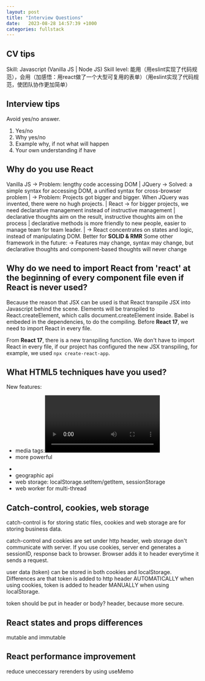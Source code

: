 ```yaml
---
layout: post
title: "Interview Questions"
date:   2023-08-28 14:57:39 +1000
categories: fullstack
---
```


## CV tips

Skill: Javascript (Vanilla JS | Node JS)
Skill level: 能用（用eslint实现了代码规范），会用（加感悟：用react做了一个大型可复用的表单）（用eslint实现了代码规范，使团队协作更加简单）

## Interview tips

Avoid yes/no answer.
1. Yes/no
2. Why yes/no
3. Example why, if not what will happen
4. Your own understanding if have

## Why do you use React

Vanilla JS -> Problem: lengthy code accessing DOM
|
JQuery -> Solved: a simple syntax for accessing DOM, a unified syntax for cross-browser problem
|      -> Problem: Projects got bigger and bigger. When JQuery was invented, there were no hugh projects.
|
React -> for bigger projects, we need declarative management instead of instructive management
|         declarative thoughts aim on the result, instructive thoughts aim on the process
|         declarative methods is more friendly to new people, easier to manage team for team leader.
|      -> React concentrates on states and logic, instead of manipulating DOM. Better for **SOLID & RMR**
Some other framework in the future:
       -> Features may change, syntax may change, but declarative thoughts and component-based thoughts will never change

## Why do we need to import React from 'react' at the beginning of every component file even if React is never used?

Because the reason that JSX can be used is that React transpile JSX into Javascript behind the scene. Elements will be transpiled to React.createElement, which calls document.createElement inside. Babel is embeded in the dependencies, to do the compiling. Before **React 17**, we need to import React in every file.

From **React 17**, there is a new transpiling function. We don't have to import React in every file, if our project has configured the new JSX transpiling, for example, we used `npx create-react-app`. 

## What HTML5 techniques have you used?

New features:
- media tags:<autio><video>
- more powerful <form>
- <canvas>
- geographic api
- web storage: localStorage.setItem/getItem, sessionStorage
- web worker for multi-thread

## Catch-control, cookies, web storage

catch-control is for storing static files,
cookies and web storage are for storing business data.

catch-control and cookies are set under http header,
web storage don't communicate with server.
If you use cookies, server end generates a sessionID, response back to browser. Browser adds it to header everytime it sends a request. 

user data (token) can be stored in both cookies and localStorage. Differences are that token is added to http header AUTOMATICALLY when using cookies, token is added to header MANUALLY when using localStorage. 

token should be put in header or body? header, because more secure.

## React states and props differences

mutable and immutable

## React performance improvement

reduce uneccessary rerenders by using useMemo